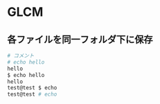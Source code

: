 # GLCM

## 各ファイルを同一フォルダ下に保存

```bash
# コメント
# echo hello
hello
$ echo hello
hello
test@test $ echo
test@test # echo
```
